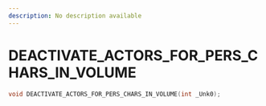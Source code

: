 ```yaml
---
description: No description available 
---
```


# DEACTIVATE_ACTORS_FOR_PERS_CHARS_IN_VOLUME

```cpp
void DEACTIVATE_ACTORS_FOR_PERS_CHARS_IN_VOLUME(int _Unk0);
```